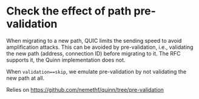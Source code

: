# Check the effect of path pre-validation

When migrating to a new path, QUIC limits the sending speed to avoid
amplification attacks.  This can be avoided by pre-validation, i.e.,
validating the new path (address, connection ID) before migrating to
it.  The RFC supports it, the Quinn implementation does not.

When `validation==skip`, we emulate pre-validation by not validating
the new path at all.

Relies on https://github.com/nemethf/quinn/tree/pre-validation

